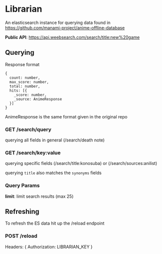 # Librarian

An elasticsearch instance for querying data found in https://github.com/manami-project/anime-offline-database

**Public API**: https://api.weebsearch.com/search/title:new%20game

## Querying
Response format 
```
{
  count: number,
  max_score: number,
  total: number,
  hits: [{
    _score: number,
    _source: AnimeResponse
  }]
}
```
AnimeResponse is the same format given in the original repo

### GET **/search/query** 
querying all fields in general (/search/death note)
### GET **/search/key:value** 
querying specific fields (/search/title:konosuba) or (/search/sources:anilist)

querying `title` also matches the `synonyms` fields

### Query Params
**limit**: limit search results (max 25)


## Refreshing
To refresh the ES data hit up the /reload endpoint

### POST **/reload**
Headers: { Authorization: LIBRARIAN_KEY }